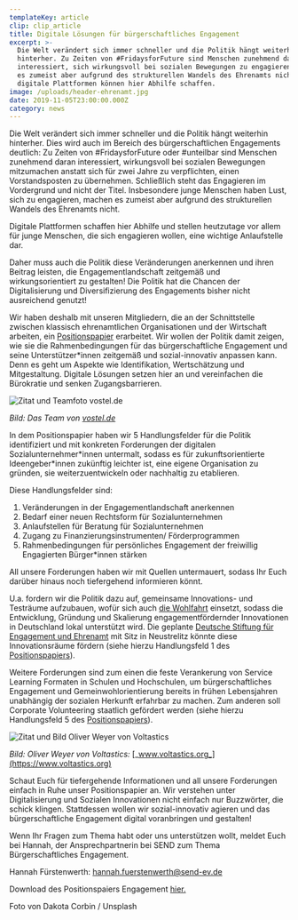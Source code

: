 ```yaml
---
templateKey: article
clip: clip_article
title: Digitale Lösungen für bürgerschaftliches Engagement
excerpt: >-
  Die Welt verändert sich immer schneller und die Politik hängt weiterhin
  hinterher. Zu Zeiten von #FridaysforFuture sind Menschen zunehmend daran
  interessiert, sich wirkungsvoll bei sozialen Bewegungen zu engagieren, machen
  es zumeist aber aufgrund des strukturellen Wandels des Ehrenamts nicht -
  digitale Plattformen können hier Abhilfe schaffen.
image: /uploads/header-ehrenamt.jpg
date: 2019-11-05T23:00:00.000Z
category: news
---
```

Die Welt verändert sich immer schneller und die Politik hängt weiterhin hinterher. Dies wird auch im Bereich des bürgerschaftlichen Engagements deutlich: Zu Zeiten von #FridaysforFuture oder #unteilbar sind Menschen zunehmend daran interessiert, wirkungsvoll bei sozialen Bewegungen mitzumachen anstatt sich für zwei Jahre zu verpflichten, einen Vorstandsposten zu übernehmen. Schließlich steht das Engagieren im Vordergrund und nicht der Titel. Insbesondere junge Menschen haben Lust, sich zu engagieren, machen es zumeist aber aufgrund des strukturellen Wandels des Ehrenamts nicht.

Digitale Plattformen schaffen hier Abhilfe und stellen heutzutage vor allem für junge Menschen, die sich engagieren wollen, eine wichtige Anlaufstelle dar.

Daher muss auch die Politik diese Veränderungen anerkennen und ihren Beitrag leisten, die Engagementlandschaft zeitgemäß und wirkungsorientiert zu gestalten! Die Politik hat die Chancen der Digitalisierung und Diversifizierung des Engagements bisher nicht ausreichend genutzt!

Wir haben deshalb mit unseren Mitgliedern, die an der Schnittstelle zwischen klassisch ehrenamtlichen Organisationen und der Wirtschaft arbeiten, ein [Positionspapier](https://www.send-ev.de/uploads/positionspapier_engagement.pdf) erarbeitet. Wir wollen der Politik damit zeigen, wie sie die Rahmenbedingungen für das bürgerschaftliche Engagement und seine Unterstützer*innen zeitgemäß und sozial-innovativ anpassen kann. Denn es geht um Aspekte wie Identifikation, Wertschätzung und Mitgestaltung. Digitale Lösungen setzen hier an und vereinfachen die Bürokratie und senken Zugangsbarrieren.

![Zitat und Teamfoto vostel.de](/uploads/bild_blogartikel_vostel.png "Zitat und Teamfoto vostel.de")

_Bild: Das Team von_ [_vostel.de_](https://vostel.de/de/)

In dem Positionspapier haben wir 5 Handlungsfelder für die Politik identifiziert und mit konkreten Forderungen der digitalen Sozialunternehmer\*innen untermalt, sodass es für zukunftsorientierte Ideengeber\*innen zukünftig leichter ist, eine eigene Organisation zu gründen, sie weiterzuentwickeln oder nachhaltig zu etablieren.

Diese Handlungsfelder sind:

1. Veränderungen in der Engagementlandschaft anerkennen
2. Bedarf einer neuen Rechtsform für Sozialunternehmen 
3. Anlaufstellen für Beratung für Sozialunternehmen
4. Zugang zu Finanzierungsinstrumenten/ Förderprogrammen
5. Rahmenbedingungen für persönliches Engagement der freiwillig Engagierten Bürger*innen stärken

All unsere Forderungen haben wir mit Quellen untermauert, sodass Ihr Euch darüber hinaus noch tiefergehend informieren könnt.

U.a. fordern wir die Politik dazu auf, gemeinsame Innovations- und Testräume aufzubauen, wofür sich auch [die Wohlfahrt](https://www.diakonie.de/fileadmin/user_upload/Diakonie/PDFs/Stellungnahmen_PDF/2019-01-07_finaler_Stand_Positionspapier_Wohlfahrt_Startup_korrigiert7.pdf) einsetzt, sodass die Entwicklung, Gründung und Skalierung engagementfördernder Innovationen in Deutschland lokal unterstützt wird. Die geplante [Deutsche Stiftung für Engagement und Ehrenamt](https://www.bundesregierung.de/breg-de/aktuelles/gesellschaftliches-engagement-1646310) mit Sitz in Neustrelitz könnte diese Innovationsräume fördern (siehe hierzu Handlungsfeld 1 des [Positionspapiers](https://www.send-ev.de/uploads/positionspapier_engagement.pdf)).

Weitere Forderungen sind zum einen die feste Verankerung von Service Learning Formaten in Schulen und Hochschulen, um bürgerschaftliches Engagement und Gemeinwohlorientierung bereits in frühen Lebensjahren unabhängig der sozialen Herkunft erfahrbar zu machen. Zum anderen soll Corporate Volunteering staatlich gefördert werden  (siehe hierzu Handlungsfeld 5 des [Positionspapiers](https://www.send-ev.de/uploads/positionspapier_engagement.pdf)).  

![Zitat und Bild Oliver Weyer von Voltastics](/uploads/bild_blogartikel_voltastic.png "Zitat und Bild Oliver Weyer von Voltastics")

_Bild: Oliver Weyer von Voltastics:_ [_www.voltastics.org_](https://www.voltastics.org)

Schaut Euch für tiefergehende Informationen und all unsere Forderungen einfach in Ruhe unser Positionspapier an. Wir verstehen unter Digitalisierung und Sozialen Innovationen nicht einfach nur Buzzwörter, die schick klingen. Stattdessen wollen wir sozial-innovativ agieren und das bürgerschaftliche Engagement digital voranbringen und gestalten!

Wenn Ihr Fragen zum Thema habt oder uns unterstützen wollt, meldet Euch bei Hannah, der Ansprechpartnerin bei SEND zum Thema Bürgerschaftliches Engagement. 

Hannah Fürstenwerth: hannah.fuerstenwerth@send-ev.de

Download des Positionspaiers Engagement [hier.](https://www.send-ev.de/uploads/positionspapier_engagement.pdf)

Foto von Dakota Corbin / Unsplash
